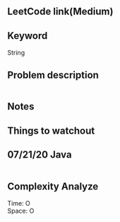 ## LeetCode link(Medium)


## Keyword
String

## Problem description
```

```



## Notes


## Things to watchout

## 07/21/20 Java

```java


```
## Complexity Analyze
Time: O       \
Space: O